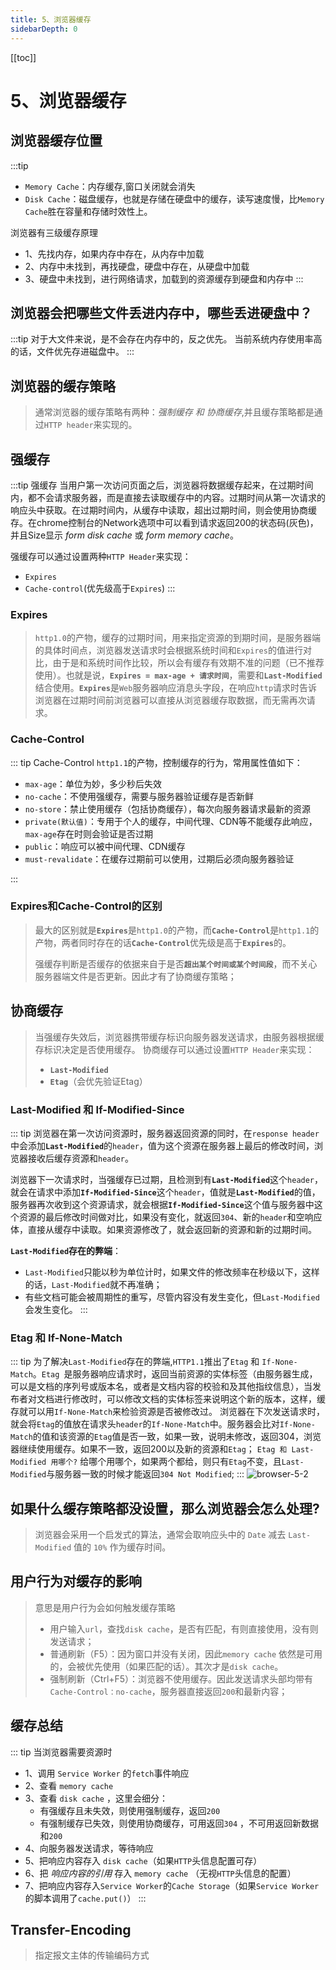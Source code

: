 ```yaml
---
title: 5、浏览器缓存
sidebarDepth: 0
---
```

[[toc]]
# 5、浏览器缓存

## 浏览器缓存位置
:::tip
- `Memory Cache`：内存缓存,窗口关闭就会消失
- `Disk Cache`：磁盘缓存，也就是存储在硬盘中的缓存，读写速度慢，比`Memory Cache`胜在容量和存储时效性上。

浏览器有三级缓存原理
- 1、先找内存，如果内存中存在，从内存中加载
- 2、内存中未找到，再找硬盘，硬盘中存在，从硬盘中加载
- 3、硬盘中未找到，进行网络请求，加载到的资源缓存到硬盘和内存中
:::

## 浏览器会把哪些文件丢进内存中，哪些丢进硬盘中？
:::tip
对于大文件来说，是不会存在内存中的，反之优先。
当前系统内存使用率高的话，文件优先存进磁盘中。
:::

## 浏览器的缓存策略
>通常浏览器的缓存策略有两种：*强制缓存 和 协商缓存*,并且缓存策略都是通过`HTTP header`来实现的。

## 强缓存
:::tip 强缓存
当用户第一次访问页面之后，浏览器将数据缓存起来，在过期时间内，都不会请求服务器，而是直接去读取缓存中的内容。过期时间从第一次请求的响应头中获取。在过期时间内，从缓存中读取，超出过期时间，则会使用协商缓存。在chrome控制台的Network选项中可以看到请求返回200的状态码(灰色)，并且Size显示 *form disk cache* 或 *form memory cache*。

强缓存可以通过设置两种`HTTP Header`来实现：
- `Expires`
- `Cache-control`(优先级高于`Expires`)
:::

### Expires
>`http1.0`的产物，缓存的过期时间，用来指定资源的到期时间，是服务器端的具体时间点，浏览器发送请求时会根据系统时间和`Expires`的值进行对比，由于是和系统时间作比较，所以会有缓存有效期不准的问题（已不推荐使用）。也就是说，**`Expires = max-age + 请求时间`**，需要和<b>`Last-Modified`</b>结合使用。<b>`Expires`</b>是`Web`服务器响应消息头字段，在响应`http`请求时告诉浏览器在过期时间前浏览器可以直接从浏览器缓存取数据，而无需再次请求。

### Cache-Control 
::: tip Cache-Control 
`http1.1`的产物，控制缓存的行为，常用属性值如下：
- `max-age`：单位为妙，多少秒后失效
- `no-cache`：不使用强缓存，需要与服务器验证缓存是否新鲜
- `no-store`：禁止使用缓存（包括协商缓存），每次向服务器请求最新的资源
- `private(默认值)`：专用于个人的缓存，中间代理、CDN等不能缓存此响应，`max-age`存在时则会验证是否过期
- `public`：响应可以被中间代理、CDN缓存
- `must-revalidate`：在缓存过期前可以使用，过期后必须向服务器验证

:::
### Expires和Cache-Control的区别
>最大的区别就是<b>`Expires`</b>是`http1.0`的产物，而<b>`Cache-Control`</b>是`http1.1`的产物，两者同时存在的话<b>`Cache-Control`</b>优先级是高于<b>`Expires`</b>的。
>
>强缓存判断是否缓存的依据来自于是否<b>`超出某个时间或某个时间段`</b>，而不关心服务器端文件是否更新。因此才有了协商缓存策略；

## 协商缓存
>当强缓存失效后，浏览器携带缓存标识向服务器发送请求，由服务器根据缓存标识决定是否使用缓存。
>协商缓存可以通过设置`HTTP Header`来实现：
>- <b>`Last-Modified`</b>
>- <b>`Etag`</b>（会优先验证Etag）

### Last-Modified 和 If-Modified-Since
::: tip
浏览器在第一次访问资源时，服务器返回资源的同时，在`response header`中会添加<b>`Last-Modified`</b>的`header`，值为这个资源在服务器上最后的修改时间，浏览器接收后缓存资源和`header`。

浏览器下一次请求时，当强缓存已过期，且检测到有<b>`Last-Modified`</b>这个`header`，就会在请求中添加<b>`If-Modified-Since`</b>这个`header`，值就是<b>`Last-Modified`</b>的值，服务器再次收到这个资源请求，就会根据<b>`If-Modified-Since`</b>这个值与服务器中这个资源的最后修改时间做对比，如果没有变化，就返回`304`、新的`header`和空响应体，直接从缓存中读取。如果资源修改了，就会返回新的资源和新的过期时间。

**`Last-Modified`存在的弊端**：
- `Last-Modified`只能以秒为单位计时，如果文件的修改频率在秒级以下，这样的话，`Last-Modified`就不再准确；
- 有些文档可能会被周期性的重写，尽管内容没有发生变化，但`Last-Modified`会发生变化。
:::

### Etag 和 If-None-Match
::: tip
为了解决`Last-Modified`存在的弊端,`HTTP1.1`推出了`Etag` 和 `If-None-Match`。`Etag `是服务器响应请求时，返回当前资源的实体标签（由服务器生成，可以是文档的序列号或版本名，或者是文档内容的校验和及其他指纹信息），当发布者对文档进行修改时，可以修改文档的实体标签来说明这个新的版本，这样，缓存就可以用`If-None-Match`来检验资源是否被修改过。
浏览器在下次发送请求时，就会将`Etag`的值放在请求头`header`的`If-None-Match`中。服务器会比对`If-None-Match`的值和该资源的`Etag`值是否一致，如果一致，说明未修改，返回304，浏览器继续使用缓存。如果不一致，返回200以及新的资源和`Etag`；
`Etag 和 Last-Modified 用哪个?`
给哪个用哪个，如果两个都给，则只有`Etag`不变，且`Last-Modified`与服务器一致的时候才能返回`304 Not Modified`;
:::
<img :src="$withBase('/assets/browser-5-2.png')" alt="browser-5-2">

## 如果什么缓存策略都没设置，那么浏览器会怎么处理?
>浏览器会采用一个启发式的算法，通常会取响应头中的 `Date` 减去 `Last-Modified` 值的 `10%` 作为缓存时间。
## 用户行为对缓存的影响
>意思是用户行为会如何触发缓存策略
>- 用户输入`url`，查找`disk cache`，是否有匹配，有则直接使用，没有则发送请求；
>- 普通刷新（F5）：因为窗口并没有关闭，因此`memory cache` 依然是可用的，会被优先使用（如果匹配的话）。其次才是`disk cache`。
>- 强制刷新（Ctrl+F5）：浏览器不使用缓存。因此发送请求头部均带有`Cache-Control：no-cache`，服务器直接返回`200`和最新内容；

## 缓存总结
::: tip 当浏览器需要资源时
- 1、调用 `Service Worker` 的`fetch`事件响应
- 2、查看 `memory cache` 
- 3、查看 `disk cache` ，这里会细分：
  - 有强缓存且未失效，则使用强制缓存，返回`200`
  - 有强制缓存已失效，则使用协商缓存，可用返回`304` ，不可用返回新数据和`200`
- 4、向服务器发送请求，等待响应
- 5、把响应内容存入 `disk cache`（如果`HTTP`头信息配置可存）
- 6、把 *响应内容的引用* 存入 `memory cache` （无视`HTTP`头信息的配置）
- 7、把响应内容存入`Service Worker`的`Cache Storage`（如果`Service Worker`的脚本调用了`cache.put()`）
:::
## Transfer-Encoding
>指定报文主体的传输编码方式